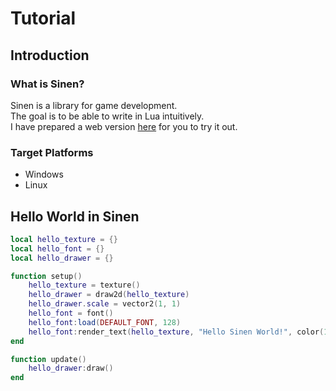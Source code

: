 # Tutorial
## Introduction
### What is Sinen?
Sinen is a library for game development.  
The goal is to be able to write in Lua intuitively.  
I have prepared a web version [here](https://astomih.github.io/sinen/web_demo) for you to try it out.  
### Target Platforms
- Windows
- Linux
## Hello World in Sinen
``` lua
local hello_texture = {}
local hello_font = {}
local hello_drawer = {}

function setup()
	hello_texture = texture()
	hello_drawer = draw2d(hello_texture)
	hello_drawer.scale = vector2(1, 1)
	hello_font = font()
	hello_font:load(DEFAULT_FONT, 128)
	hello_font:render_text(hello_texture, "Hello Sinen World!", color(1, 1, 1, 1))
end

function update() 
	hello_drawer:draw()
end
```

